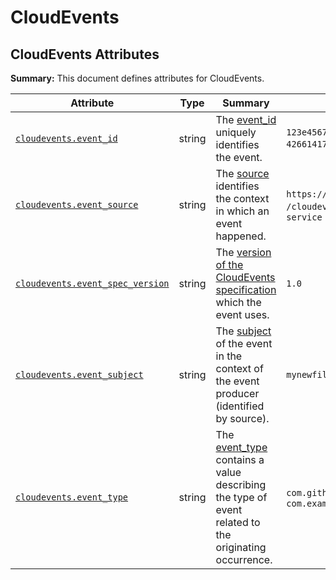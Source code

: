 <!-- NOTE: THIS FILE IS AUTOGENERATED. DO NOT EDIT BY HAND. -->
<!-- see templates/registry/markdown/attribute_namespace.md.j2 -->

# CloudEvents

## CloudEvents Attributes

**Summary:** This document defines attributes for CloudEvents.

| Attribute | Type | Summary | Examples | Stability |
|---|---|---|---|---|
| <a id="cloudevents-event-id" href="#cloudevents-event-id">`cloudevents.event_id`</a> | string | The [event_id](https://github.com/cloudevents/spec/blob/v1.0.2/cloudevents/spec.md#id) uniquely identifies the event. | `123e4567-e89b-12d3-a456-426614174000`; `0001` | ![Development](https://img.shields.io/badge/-development-blue) |
| <a id="cloudevents-event-source" href="#cloudevents-event-source">`cloudevents.event_source`</a> | string | The [source](https://github.com/cloudevents/spec/blob/v1.0.2/cloudevents/spec.md#source-1) identifies the context in which an event happened. | `https://github.com/cloudevents`; `/cloudevents/spec/pull/123`; `my-service` | ![Development](https://img.shields.io/badge/-development-blue) |
| <a id="cloudevents-event-spec-version" href="#cloudevents-event-spec-version">`cloudevents.event_spec_version`</a> | string | The [version of the CloudEvents specification](https://github.com/cloudevents/spec/blob/v1.0.2/cloudevents/spec.md#specversion) which the event uses. | `1.0` | ![Development](https://img.shields.io/badge/-development-blue) |
| <a id="cloudevents-event-subject" href="#cloudevents-event-subject">`cloudevents.event_subject`</a> | string | The [subject](https://github.com/cloudevents/spec/blob/v1.0.2/cloudevents/spec.md#subject) of the event in the context of the event producer (identified by source). | `mynewfile.jpg` | ![Development](https://img.shields.io/badge/-development-blue) |
| <a id="cloudevents-event-type" href="#cloudevents-event-type">`cloudevents.event_type`</a> | string | The [event_type](https://github.com/cloudevents/spec/blob/v1.0.2/cloudevents/spec.md#type) contains a value describing the type of event related to the originating occurrence. | `com.github.pull_request.opened`; `com.example.object.deleted.v2` | ![Development](https://img.shields.io/badge/-development-blue) |
